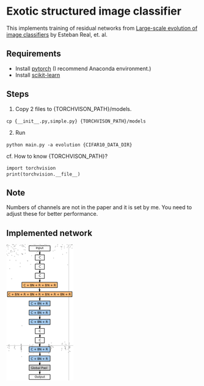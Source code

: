 Exotic structured image classifier
=====================================

This implements training of residual networks from [Large-scale evolution of image classifiers](https://arxiv.org/abs/1703.01041) by Esteban Real, et. al.

## Requirements
- Install [pytorch](http://pytorch.org/) (I recommend Anaconda environment.)
- Install [scikit-learn](http://scikit-learn.org/stable/)

## Steps
1. Copy 2 files to {TORCHVISON_PATH}/models.

`cp {__init__.py,simple.py} {TORCHVISON_PATH}/models`

2. Run

`python main.py -a evolution {CIFAR10_DATA_DIR}`

cf. How to know {TORCHVISON_PATH}?
```
import torchvision
print(torchvision.__file__)
```

## Note
Numbers of channels are not in the paper and it is set by me.
You need to adjust these for better performance.

## Implemented network
![alt](fig_network.png)
